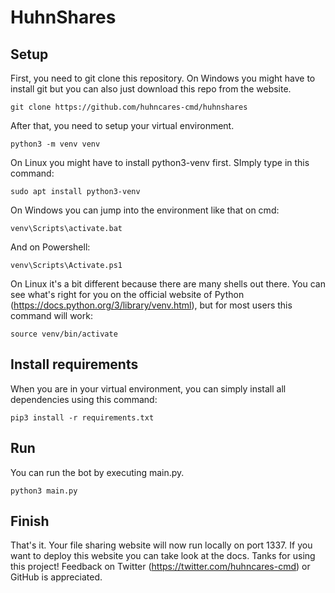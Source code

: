 # HuhnShares
## Setup
First, you need to git clone this repository. On Windows you might have to install git but you can also just download this repo from the website.
```
git clone https://github.com/huhncares-cmd/huhnshares
```
After that, you need to setup your virtual environment.
```
python3 -m venv venv
```
On Linux you might have to install python3-venv first. SImply type in this command:
```
sudo apt install python3-venv
```
On Windows you can jump into the environment like that on cmd:
```
venv\Scripts\activate.bat
```
And on Powershell:
```
venv\Scripts\Activate.ps1
```
On Linux it's a bit different because there are many shells out there. You can see what's right for you on the official website of Python (https://docs.python.org/3/library/venv.html), but for most users this command will work:
```
source venv/bin/activate
```
## Install requirements
When you are in your virtual environment, you can simply install all dependencies using this command:
```
pip3 install -r requirements.txt
```
## Run
You can run the bot by executing main.py.
```
python3 main.py
```
## Finish
That's it. Your file sharing website will now run locally on port 1337. If you want to deploy this website you can take look at the docs. Tanks for using this project! Feedback on Twitter (https://twitter.com/huhncares-cmd) or GitHub is appreciated.